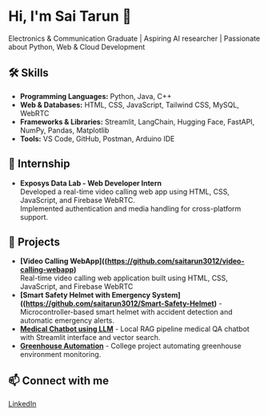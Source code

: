 # Hi, I'm Sai Tarun 👋
Electronics & Communication Graduate | Aspiring AI researcher | Passionate about Python, Web & Cloud Development  

## 🛠 Skills
- **Programming Languages:** Python, Java, C++  
- **Web & Databases:** HTML, CSS, JavaScript, Tailwind CSS, MySQL, WebRTC  
- **Frameworks & Libraries:** Streamlit, LangChain, Hugging Face, FastAPI, NumPy, Pandas, Matplotlib  
- **Tools:** VS Code, GitHub, Postman, Arduino IDE  

## 💼 Internship
- **Exposys Data Lab - Web Developer Intern**  
  Developed a real-time video calling web app using HTML, CSS, JavaScript, and Firebase WebRTC.  
  Implemented authentication and media handling for cross-platform support.  

## 🔧 Projects
- **[Video Calling WebApp]((https://github.com/saitarun3012/video-calling-webapp)**  
  Real-time video calling web application built using HTML, CSS, JavaScript, and Firebase WebRTC
- **[Smart Safety Helmet with Emergency System]((https://github.com/saitarun3012/Smart-Safety-Helmet)** - Microcontroller-based smart helmet with accident detection and automatic emergency alerts.  
- **[Medical Chatbot using LLM](link-to-repo)** - Local RAG pipeline medical QA chatbot with Streamlit interface and vector search.  
- **[Greenhouse Automation](link-to-repo)** - College project automating greenhouse environment monitoring.  

## 📫 Connect with me
[LinkedIn](https://linkedin.com/in/your-link)
